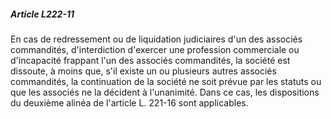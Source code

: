 ##### Article L222-11

En cas de redressement ou de liquidation judiciaires d'un des associés commandités, d'interdiction d'exercer une profession commerciale ou d'incapacité frappant l'un des associés commandités, la société est dissoute, à moins que, s'il existe un ou plusieurs autres associés commandités, la continuation de la société ne soit prévue par les statuts ou que les associés ne la décident à l'unanimité. Dans ce cas, les dispositions du deuxième alinéa de l'article L. 221-16 sont applicables.

